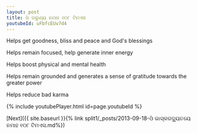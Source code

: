 ```yaml
---
layout: post
title: ଓଁ ଦାରୁଣ୍ୟ ନମାହ ୧୦୮ ଟିମଏସ
youtubeId: uFbfcEUv7d4
---
```

 
 
Helps get goodness, bliss and peace and God's blessings
 
Helps remain focused, help generate inner energy 
 
Helps boost physical and mental health 
 
Helps remain grounded and generates a sense of gratitude towards the greater power 
 
Helps reduce bad karma
 
 
 
 


{% include youtubePlayer.html id=page.youtubeId %}
 
[Next]({{ site.baseurl }}{% link  split1/_posts/2013-09-18-ଓଁ ଭାସ୍କରଦ୍ୟୁତୟେ ନମାହ ୧୦୮ ଟିମଏସ.md%})
 

